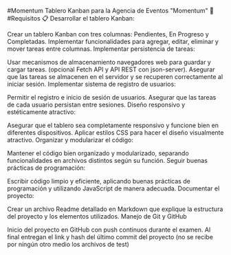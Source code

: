 #Momentum
Tablero Kanban para la Agencia de Eventos "Momentum"
 🚀
#Requisitos 📋
Desarrollar el tablero Kanban:

Crear un tablero Kanban con tres columnas: Pendientes, En Progreso y Completadas.
Implementar funcionalidades para agregar, editar, eliminar y mover tareas entre columnas.
Implementar persistencia de tareas:

Usar mecanismos de almacenamiento navegadores web para guardar y cargar tareas. (opcional Fetch API y API REST con json-server).
Asegurar que las tareas se almacenen en el servidor y se recuperen correctamente al iniciar sesión.
Implementar sistema de registro de usuarios:

Permitir el registro e inicio de sesión de usuarios.
Asegurar que las tareas de cada usuario persistan entre sesiones.
Diseño responsivo y estéticamente atractivo:

Asegurar que el tablero sea completamente responsivo y funcione bien en diferentes dispositivos.
Aplicar estilos CSS para hacer el diseño visualmente atractivo.
Organizar y modularizar el código:

Mantener el código bien organizado y modularizado, separando funcionalidades en archivos distintos según su función.
Seguir buenas prácticas de programación:

Escribir código limpio y eficiente, aplicando buenas prácticas de programación y utilizando JavaScript de manera adecuada.
Documentar el proyecto:

Crear un archivo Readme detallado en Markdown que explique la estructura del proyecto y los elementos utilizados.
Manejo de Git y GitHub

Inicio del proyecto en GitHub con push continuos durante el examen. Al final entregan el link y hash del último commit del proyecto (no se recibe por ningún otro medio los archivos de test)
